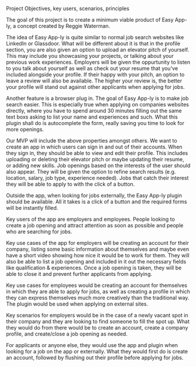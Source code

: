 Project Objectives, key users, scenarios, principles

The goal of this project is to create a minimum viable product of Easy App-ly, a concept created by Reggie Waterman. 

The idea of Easy App-ly is quite similar to normal job search websites like LinkedIn or Glassdoor. What will be different about it is that in the profile section, you are also given an option to upload an elevator pitch of yourself. This may include you showcasing your projects, or talking about your previous work experiences. Employers will be given the oppurtunity to listen to you talk about yourself as well as check out your resume that you've included alongside your profile. If their happy with your pitch, an option to leave a review will also be available. The higher your review is, the better your profile will stand out against other applicants when applying for jobs.

Another feature is a browser plug in. The goal of Easy App-ly is to make job search easier. This is especially true when applying on companies websites directly, where you have to spend around 30 minutes filling out the same text boxs asking to list your name and experiences and such. What this plugin shall do is autocomplete the form, really saving you time to look for more openings.

Our MVP will include the above properties amongst others. We want to create an app in which users can sign in and out of their accounts. When they sign in, they should be able to view and edit their profile. This includes uploading or deleting their elevator pitch or maybe updating their resume, or adding new skills. Job openings based on the interests of the user should also appear. They will be given the option to refine search results (e.g. location, salary, job type, experience needed). Jobs that catch their interest they will be able to apply to with the click of a button.

Outside the app, when looking for jobs externally, the Easy App-ly plugin should be available. All it takes is a click of a button and the required forms will be instantly filled.

Key users of the app are employers and employees. People looking to create a job opening and attract attention as soon as possible and people who are searching for jobs.

Key use cases of the app for employers will be creating an account for their company, listing some basic information about themselves and maybe even have a short video showing how nice it would be to work for them. They will also be able to list a job opening and included in it out the necessary fields like qualification & experiences. Once a job opening is taken, they will be able to close it and prevent further applicants from applying.

Key use cases for employees would be creating an account for themselves in which they are able to apply for jobs, as well as creating a profile in which they can express themselves much more creatively than the traditional way. The plugin would be used when applying on external sites.

Key scenarios for employers would be in the case of a newly vacant spot in their company and they are looking to find someone to fill the spot up. What they would do from there would be to create an account, create a company profile, and create/close a job opening as needed.

For applicants or anyone else, they would use the app and plugin when looking for a job on the app or externally. What they would first do is create an account, followed by flushing out their profile before applying for jobs.
